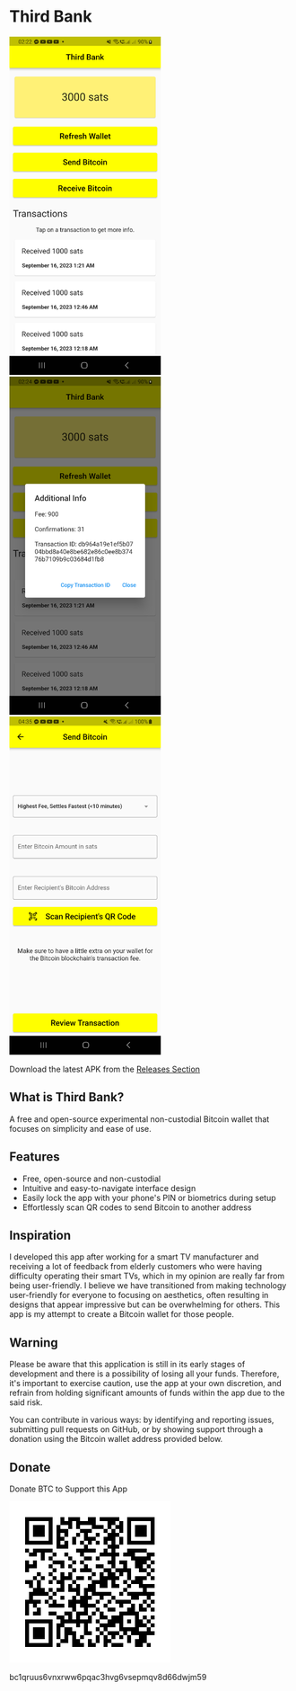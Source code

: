 # Third Bank

<img src="screenshots/screenshot1.png" alt="Screenshot 1" width="270" height="602"><img src="screenshots/screenshot2.png" alt="Screenshot 2" width="270" height="602"><img src="screenshots/screenshot3.png" alt="Screenshot 3" width="270" height="602">

Download the latest APK from the [Releases Section](https://github.com/aldrinzigmundv/thirdbank/releases/latest)

## What is Third Bank?

A free and open-source experimental non-custodial Bitcoin wallet that focuses on simplicity and ease of use.

## Features
* Free, open-source and non-custodial
* Intuitive and easy-to-navigate interface design
* Easily lock the app with your phone's PIN or biometrics during setup
* Effortlessly scan QR codes to send Bitcoin to another address

## Inspiration

I developed this app after working for a smart TV manufacturer and receiving a lot of feedback from elderly customers who were having difficulty operating their smart TVs, which in my opinion are really far from being user-friendly. I believe we have transitioned from making technology user-friendly for everyone to focusing on aesthetics, often resulting in designs that appear impressive but can be overwhelming for others. This app is my attempt to create a Bitcoin wallet for those people.

## Warning

Please be aware that this application is still in its early stages of development and there is a possibility of losing all your funds. Therefore, it's important to exercise caution, use the app at your own discretion, and refrain from holding significant amounts of funds within the app due to the said risk.

You can contribute in various ways: by identifying and reporting issues, submitting pull requests on GitHub, or by showing support through a donation using the Bitcoin wallet address provided below.

## Donate

Donate BTC to Support this App

![Alt text](assets/images/BTC.png?raw=true "BTC Wallet QR Code")

bc1qruus6vnxrww6pqac3hvg6vsepmqv8d66dwjm59